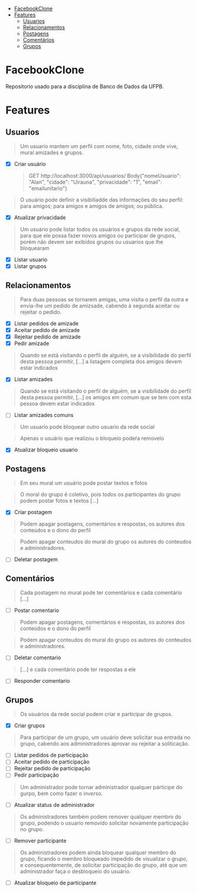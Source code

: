 - [FacebookClone](#facebookclone)
- [Features](#features)
  - [Usuarios](#usuarios)
  - [Relacionamentos](#relacionamentos)
  - [Postagens](#postagens)
  - [Comentários](#comentários)
  - [Grupos](#grupos)

# FacebookClone

Repositorio usado para a disciplina de Banco de Dados da UFPB.

# Features

## Usuarios

> Um usuario mantem um perfil com nome, foto, cidade onde vive, mural amizades e grupos.

- [x] Criar usuário
  > GET http://localhost:3000/api/usuarios/
  > Body{"nomeUsuario": "Alan", "cidade": "Uirauna", "privacidade": "1", "email": "emailunitario"}

> O usuário pode definir a visibiliadde das informações do seu perfil: para amigos; para amigos e amigos de amigos; ou pública.

- [x] Atualizar privacidade

> Um usuário pode listar todos os usuários e grupos da rede social, para que ele possa fazer novos amigos ou participar de grupos, porém não devem ser exibidos grupos ou usuarios que lhe bloquearam

- [x] Listar usuario
- [x] Listar grupos

## Relacionamentos

> Para duas pessoas se tornarem amigas, uma visita o perfil da outra e envia-lhe um pedido de amizsade, cabendo à segunda aceitar ou rejeitar o pedido.

- [x] Listar pedidos de amizade
- [x] Aceitar pedido de amizade
- [x] Rejeitar pedido de amizade
- [x] Pedir amizade

> Quando se está visitando o perfil de alguém, se a visibilidade do perfil desta pessoa permitir, [...] a listagem completa dos amigos devem estar indicados

- [x] Listar amizades

> Quando se está visitando o perfil de alguém, se a visibilidade do perfil desta pessoa permitir, [...] os amigos em comum que se tem com esta pessoa devem estar indicados

- [ ] Listar amizades comuns

> Um usuario pode bloquear outro usuario da rede social

> Apenas o usuário que realizou o bloqueio podeŕa removelo

- [x] Atualizar bloqueio usuario

## Postagens

> Em seu mural um usuário pode postar textos e fotos

> O moral do grupo é coletivo, pois todos os participantes do grupo podem postar fotos e textos [...]

- [x] Criar postagem

> Podem apagar postagens, comentários e respostas, os autores dos conteúdos e o dono do perfil

> Podem apagar conteudos do mural do grupo os autores do conteudos e administradores.

- [ ] Deletar postagem

## Comentários

> Cada postagem no mural pode ter comentários e cada comentário [...]

- [ ] Postar comentario

> Podem apagar postagens, comentários e respostas, os autores dos conteúdos e o dono do perfil

> Podem apagar conteudos do mural do grupo os autores do conteudos e administradores.

- [ ] Deletar comentario

> [...] e cada comentário pode ter respostas a ele

- [ ] Responder comentario

## Grupos

> Os usuários da rede social podem criar e participar de grupos.

- [x] Criar grupos

> Para participar de um grupo, um usuário deve solicitar sua entrada no grupo, cabendo aos administradores aprovar ou rejeitar a soliticação.

- [ ] Listar pedidos de participação
- [ ] Aceitar pedido de participação
- [ ] Rejeitar pedido de participação
- [ ] Pedir participação

> Um administrador pode tornar administrador qualquer párticipe do gurpo, bem como fazer o inverso.

- [ ] Atualizar status de administrador

> Os administradores também podem remover qualquer membro do grupo, podendo o usuario removido solicitar novamente participação no grupo.

- [ ] Remover participante

> Os administradores podem ainda bloquear qualquer membro do grupo, ficando o membro bloqueado impedido de visualizar o grupo, e consequentemente, de solicitar participação do grupo, até que um administrador faça o desbloqueio do usuário.

- [ ] Atualizar bloqueio de participante
